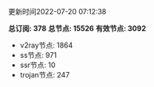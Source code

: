 更新时间2022-07-20 07:12:38

**总订阅: 378**
**总节点: 15526**
**有效节点: 3092**
- v2ray节点: 1864
- ss节点: 971
- ssr节点: 10
- trojan节点: 247
